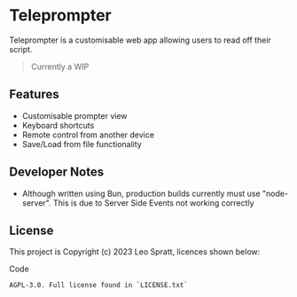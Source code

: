 # Teleprompter
Teleprompter is a customisable web app allowing users to read off their script.

> Currently a WIP

## Features
- Customisable prompter view
- Keyboard shortcuts
- Remote control from another device
- Save/Load from file functionality

## Developer Notes
- Although written using Bun, production builds currently must use "node-server". This is due to Server Side Events not working correctly

## License
This project is Copyright (c) 2023 Leo Spratt, licences shown below:

Code

    AGPL-3.0. Full license found in `LICENSE.txt`
